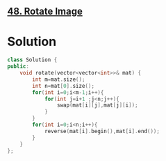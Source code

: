 ## [48. Rotate Image](https://leetcode.com/problems/rotate-image/description/)
# Solution
```cpp
class Solution {
public:
    void rotate(vector<vector<int>>& mat) {
        int m=mat.size();
        int n=mat[0].size();
        for(int i=0;i<m-1;i++){
            for(int j=i+1 ;j<n;j++){
                swap(mat[i][j],mat[j][i]);
            }
        }
        for(int i=0;i<n;i++){
            reverse(mat[i].begin(),mat[i].end());
        }
    }
};
```
